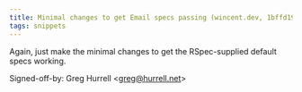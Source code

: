 ```yaml
---
title: Minimal changes to get Email specs passing (wincent.dev, 1bffd19)
tags: snippets
---
```


Again, just make the minimal changes to get the RSpec-supplied default specs working.

Signed-off-by: Greg Hurrell &lt;greg@hurrell.net&gt;
